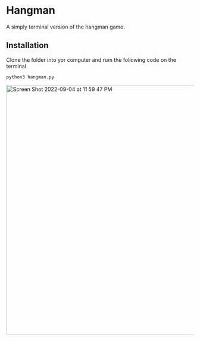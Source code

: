# Hangman
A simply terminal version of the hangman game.
## Installation
Clone the folder into yor computer and rum the following code on the terminal
```bash
python3 hangman.py
```

<img width="672" alt="Screen Shot 2022-09-04 at 11 59 47 PM" src="https://user-images.githubusercontent.com/59938530/188331501-18097dcb-1bd9-426c-9890-dc0856f5417b.png">
